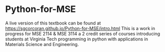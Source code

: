 # Python-for-MSE
A live version of this textbook can be found at https://sgcorcoran.github.io/Python-for-MSE/intro.html
This is a work in progress for MSE 2114 & MSE 3114 a 2 credit series of courses introducing students at Virginia Tech
programming in python with applications in Materials Science and Engineering.  
